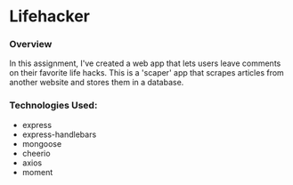 # Lifehacker

### Overview

In this assignment, I've created a web app that lets users leave comments on their favorite life hacks. This is a 'scaper' app that scrapes articles from another website and stores them in a database.

### Technologies Used:

- express
- express-handlebars
- mongoose
- cheerio
- axios
- moment